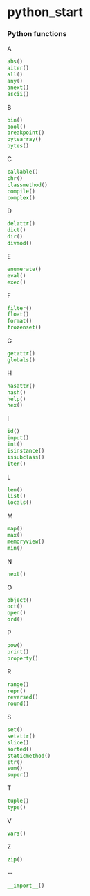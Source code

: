 # python_start

### Python functions

A
```py
abs()
aiter()
all()
any()
anext()
ascii()
```

B
```py
bin()
bool()
breakpoint()
bytearray()
bytes()
```

C
```py
callable()
chr()
classmethod()
compile()
complex()
```

D
```py
delattr()
dict()
dir()
divmod()
```

E
```py
enumerate()
eval()
exec()
```

F
```py
filter()
float()
format()
frozenset()
```

G
```py
getattr()
globals()
```

H
```py
hasattr()
hash()
help()
hex()
```

I
```py
id()
input()
int()
isinstance()
issubclass()
iter()
```

L
```py
len()
list()
locals()
```

M
```py
map()
max()
memoryview()
min()
```

N
```py
next()
```

O
```py
object()
oct()
open()
ord()
```

P
```py
pow()
print()
property()
```

R
```py
range()
repr()
reversed()
round()
```


S
```py
set()
setattr()
slice()
sorted()
staticmethod()
str()
sum()
super()
```

T
```py
tuple()
type()
```

V
```py
vars()
```

Z
```py
zip()
```

--
```py
__import__()
```

